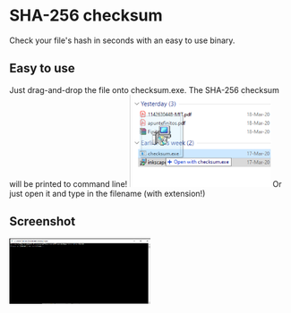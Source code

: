 # SHA-256 checksum
Check your file's hash in seconds with an easy to use binary.

## Easy to use
Just drag-and-drop the file onto checksum.exe. The SHA-256 checksum will be printed to command line!
[<img src="./_assets/instruction.png" alt="Example of drag'drop usage" width="50%">](./checksum.go)
Or just open it and type in the filename (with extension!)

## Screenshot
[<img src="./_assets/result.png" alt="Screenshot of program in action" width="50%">](./checksum.go)